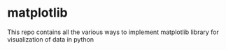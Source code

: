 # matplotlib
This repo contains all the various ways to implement matplotlib library for visualization of data in python

